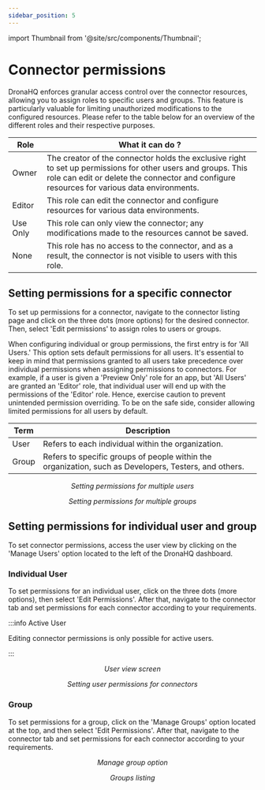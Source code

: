 ```yaml
---
sidebar_position: 5
---
```


import Thumbnail from '@site/src/components/Thumbnail';

# Connector permissions

DronaHQ enforces granular access control over the connector resources, allowing you to assign roles to specific users and groups. This feature is particularly valuable for limiting unauthorized modifications to the configured resources. Please refer to the table below for an overview of the different roles and their respective purposes.

| Role     | What it can do ?                                                                                                                                                                                          |
|----------|-----------------------------------------------------------------------------------------------------------------------------------------------------------------------------------------------------------|
| Owner    | The creator of the connector holds the exclusive right to set up permissions for other users and groups. This role can edit or delete the connector and configure resources for various data environments. |
| Editor   | This role can edit the connector and configure resources for various data environments.                                                                                                                               |
| Use Only | This role can only view the connector; any modifications made to the resources cannot be saved.                                                                                                                     |
| None     | This role has no access to the connector, and as a result, the connector is not visible to users with this role.                                                                                                                     |

## Setting permissions for a specific connector

To set up permissions for a connector, navigate to the connector listing page and click on the three dots (more options) for the desired connector. Then, select 'Edit permissions' to assign roles to users or groups.

When configuring individual or group permissions, the first entry is for 'All Users.' This option sets default permissions for all users. It's essential to keep in mind that permissions granted to all users take precedence over individual permissions when assigning permissions to connectors. For example, if a user is given a 'Preview Only' role for an app, but 'All Users' are granted an 'Editor' role, that individual user will end up with the permissions of the 'Editor' role. Hence, exercise caution to prevent unintended permission overriding. To be on the safe side, consider allowing limited permissions for all users by default.

| Term  | Description                                                                                           |
|-------|-------------------------------------------------------------------------------------------------------|
| User  | Refers to each individual within the organization.                                                    |
| Group | Refers to specific groups of people within the organization, such as Developers, Testers, and others. |

<figure>
  <Thumbnail src="/img/connecting-datasource/concepts/connector-permissions/connector-library-permissions-user-list.png" alt="Setting permissions for multiple users" />
  <figcaption align='center'><i>Setting permissions for multiple users</i></figcaption>
</figure>

<figure>
  <Thumbnail src="/img/connecting-datasource/concepts/connector-permissions/connector-library-permissions-group-list.png" alt="Setting permissions for multiple groups" />
  <figcaption align='center'><i>Setting permissions for multiple groups</i></figcaption>
</figure>

## Setting permissions for individual user and group

To set connector permissions, access the user view by clicking on the 'Manage Users' option located to the left of the DronaHQ dashboard.

### Individual User

To set permissions for an individual user, click on the three dots (more options), then select 'Edit Permissions'. After that, navigate to the connector tab and set permissions for each connector according to your requirements.

:::info Active User

Editing connector permissions is only possible for active users.

:::

<figure>
  <Thumbnail src="/img/connecting-datasource/concepts/connector-permissions/user-view-edit-permission.png" alt="User view screen" />
  <figcaption align='center'><i>User view screen</i></figcaption>
</figure>

<figure>
  <Thumbnail src="/img/connecting-datasource/concepts/connector-permissions/setting-connectors-permission-for-user.png" alt="Setting user permissions for connectors" />
  <figcaption align='center'><i>Setting user permissions for connectors</i></figcaption>
</figure>


### Group

To set permissions for a group, click on the 'Manage Groups' option located at the top, and then select 'Edit Permissions'. After that, navigate to the connector tab and set permissions for each connector according to your requirements.

<figure>
  <Thumbnail src="/img/connecting-datasource/concepts/connector-permissions/manage-group-option.png" alt="Manage group option" />
  <figcaption align='center'><i>Manage group option</i></figcaption>
</figure>

<figure>
  <Thumbnail src="/img/connecting-datasource/concepts/connector-permissions/setting-connectors-permission-for-group.png" alt="Groups listing" />
  <figcaption align='center'><i>Groups listing</i></figcaption>
</figure>